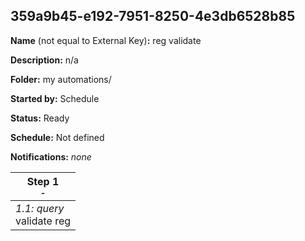 ## 359a9b45-e192-7951-8250-4e3db6528b85

**Name** (not equal to External Key)**:** reg validate

**Description:** n/a

**Folder:** my automations/

**Started by:** Schedule

**Status:** Ready

**Schedule:** Not defined

**Notifications:** _none_


| Step 1<br>_<small>-</small>_ |
| --- |
| _1.1: query_<br>validate reg |

